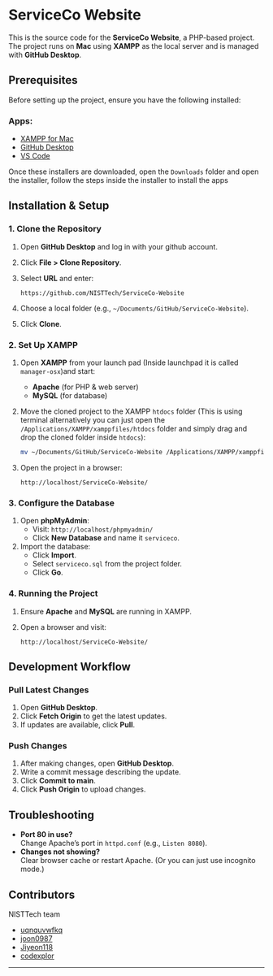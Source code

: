 # ServiceCo Website

This is the source code for the **ServiceCo Website**, a PHP-based project.  
The project runs on **Mac** using **XAMPP** as the local server and is managed with **GitHub Desktop**.

## Prerequisites

Before setting up the project, ensure you have the following installed:
### Apps:
- [XAMPP for Mac](https://sourceforge.net/projects/xampp/files/XAMPP%20Mac%20OS%20X/8.2.4/xampp-osx-8.2.4-0-installer.dmg/download)
- [GitHub Desktop](https://desktop.github.com/download/)
- [VS Code](https://code.visualstudio.com/download)

Once these installers are downloaded, open the `Downloads` folder and open the installer, follow the steps inside the installer to install the apps

## Installation & Setup

### 1. Clone the Repository

1. Open **GitHub Desktop** and log in with your github account.
2. Click **File > Clone Repository**.
3. Select **URL** and enter:

   ```
   https://github.com/NISTTech/ServiceCo-Website
   ```

4. Choose a local folder (e.g., `~/Documents/GitHub/ServiceCo-Website`).
5. Click **Clone**.

### 2. Set Up XAMPP

1. Open **XAMPP** from your launch pad (Inside launchpad it is called `manager-osx`)and start:
   - **Apache** (for PHP & web server)
   - **MySQL** (for database)
2. Move the cloned project to the XAMPP `htdocs` folder (This is using terminal alternatively you can just open the `/Applications/XAMPP/xamppfiles/htdocs` folder and simply drag and drop the cloned folder inside `htdocs`):

   ```sh
   mv ~/Documents/GitHub/ServiceCo-Website /Applications/XAMPP/xamppfiles/htdocs
   ```

3. Open the project in a browser:

   ```
   http://localhost/ServiceCo-Website/
   ```

### 3. Configure the Database

1. Open **phpMyAdmin**:  
   - Visit: `http://localhost/phpmyadmin/`
   - Click **New Database** and name it `serviceco`.
2. Import the database:
   - Click **Import**.
   - Select `serviceco.sql` from the project folder.
   - Click **Go**.

### 4. Running the Project

1. Ensure **Apache** and **MySQL** are running in XAMPP.
2. Open a browser and visit:

   ```
   http://localhost/ServiceCo-Website/
   ```

## Development Workflow

### Pull Latest Changes

1. Open **GitHub Desktop**.
2. Click **Fetch Origin** to get the latest updates.
3. If updates are available, click **Pull**.

### Push Changes

1. After making changes, open **GitHub Desktop**.
2. Write a commit message describing the update.
3. Click **Commit to main**.
4. Click **Push Origin** to upload changes.

## Troubleshooting

- **Port 80 in use?**  
  Change Apache’s port in `httpd.conf` (e.g., `Listen 8080`).
- **Changes not showing?**  
  Clear browser cache or restart Apache. (Or you can just use incognito mode.)

## Contributors

NISTTech team

- [uqnquvwfkq](https://github.com/uqnquvwfkq)
- [joon0987](https://github.com/joon0987)
- [Jiyeon118](https://github.com/Jiyeon118)
- [codexplor](https://github.com/codexplor)

---
